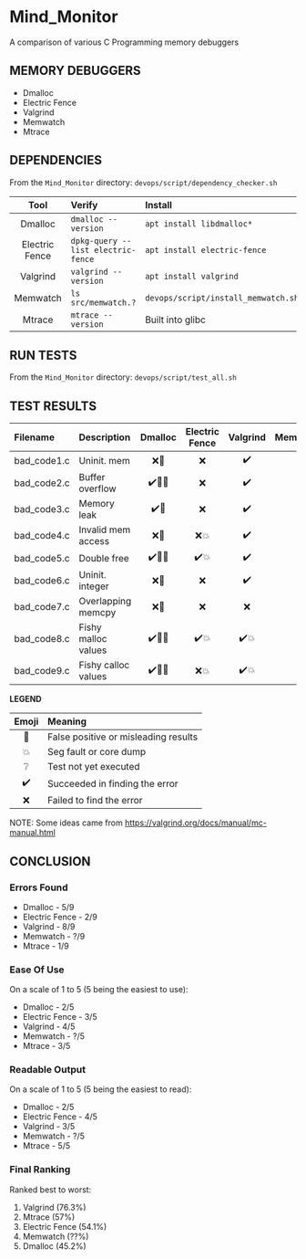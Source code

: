 # Mind_Monitor
A comparison of various C Programming memory debuggers

## MEMORY DEBUGGERS

* Dmalloc
* Electric Fence
* Valgrind
* Memwatch
* Mtrace

## DEPENDENCIES

From the `Mind_Monitor` directory:
`devops/script/dependency_checker.sh`

| Tool           | Verify                             | Install                             |
| :------------: | :--------------------------------- | :---------------------------------- |
| Dmalloc        | `dmalloc --version`                | `apt install libdmalloc*`           |
| Electric Fence | `dpkg-query --list electric-fence` | `apt install electric-fence`        |
| Valgrind       | `valgrind --version`               | `apt install valgrind`              |
| Memwatch       | `ls src/memwatch.?`                | `devops/script/install_memwatch.sh` |
| Mtrace         | `mtrace --version`                 | Built into glibc                    |

## RUN TESTS

From the `Mind_Monitor` directory:
`devops/script/test_all.sh`

## TEST RESULTS

| Filename    | Description         | Dmalloc                         | Electric Fence           | Valgrind           | Memwatch        | Mtrace     |
| :---------- | :------------------ | :-----------------------------: | :----------------------: | :----------------: | :-------------: | :--------: |
| bad_code1.c | Uninit. mem         | :x::anger:                      | :x:                      | :heavy_check_mark: | :grey_question: | :x: |
| bad_code2.c | Buffer overflow     | :heavy_check_mark::anger::boom: | :x:                      | :heavy_check_mark: | :grey_question: | :x: |
| bad_code3.c | Memory leak         | :heavy_check_mark::anger:       | :x:                      | :heavy_check_mark: | :grey_question: | :heavy_check_mark: |
| bad_code4.c | Invalid mem access  | :x::anger:                      | :x::boom:                | :heavy_check_mark: | :grey_question: | :x: |
| bad_code5.c | Double free         | :heavy_check_mark::anger::boom: | :heavy_check_mark::boom: | :heavy_check_mark: | :grey_question: | :x: |
| bad_code6.c | Uninit. integer     | :x::anger:                      | :x:                      | :heavy_check_mark: | :grey_question: | :x: |
| bad_code7.c | Overlapping memcpy  | :x::anger:                      | :x:                      | :x:                | :grey_question: | :x: |
| bad_code8.c | Fishy malloc values | :heavy_check_mark::anger::boom: | :heavy_check_mark::boom: | :heavy_check_mark::boom: | :grey_question: | :x::boom: |
| bad_code9.c | Fishy calloc values | :heavy_check_mark::anger::boom: | :x::boom:                | :heavy_check_mark::boom: | :grey_question: | :x::boom: |

**LEGEND**

| Emoji              | Meaning                              |
| :----------------: | :----------------------------------- |
| :anger:            | False positive or misleading results |
| :boom:             | Seg fault or core dump               |
| :grey_question:    | Test not yet executed                |
| :heavy_check_mark: | Succeeded in finding the error       |
| :x:                | Failed to find the error             |

NOTE:  Some ideas came from https://valgrind.org/docs/manual/mc-manual.html

## CONCLUSION

### Errors Found

* Dmalloc - 5/9
* Electric Fence - 2/9
* Valgrind - 8/9
* Memwatch - ?/9
* Mtrace - 1/9

### Ease Of Use

On a scale of 1 to 5 (5 being the easiest to use):

* Dmalloc - 2/5
* Electric Fence - 3/5
* Valgrind - 4/5
* Memwatch - ?/5
* Mtrace - 3/5

### Readable Output

On a scale of 1 to 5 (5 being the easiest to read):

* Dmalloc - 2/5
* Electric Fence - 4/5
* Valgrind - 3/5
* Memwatch - ?/5
* Mtrace - 5/5

### Final Ranking

Ranked best to worst:

1. Valgrind (76.3%)
1. Mtrace (57%)
1. Electric Fence (54.1%)
1. Memwatch (??%)
1. Dmalloc (45.2%)
